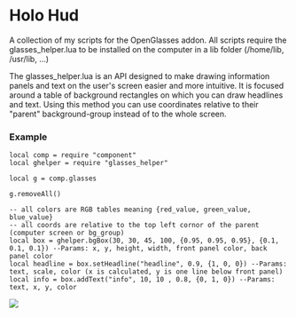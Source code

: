 # Holo Hud

A collection of my scripts for the OpenGlasses addon.
All scripts require the glasses_helper.lua to be installed on the computer in a lib folder (/home/lib, /usr/lib, ...)

The glasses_helper.lua is an API designed to make drawing information panels and text on the user's screen easier and more intuitive.
It is focused around a table of background rectangles on which you can draw headlines and text.
Using this method you can use coordinates relative to their "parent" background-group instead of to the whole screen.

### Example
```
local comp = require "component"
local ghelper = require "glasses_helper"

local g = comp.glasses

g.removeAll()

-- all colors are RGB tables meaning {red_value, green_value, blue_value}
-- all coords are relative to the top left cornor of the parent (computer screen or bg_group)
local box = ghelper.bgBox(30, 30, 45, 100, {0.95, 0.95, 0.95}, {0.1, 0.1, 0.1}) --Params: x, y, height, width, front panel color, back panel color
local headline = box.setHeadline("headline", 0.9, {1, 0, 0}) --Params: text, scale, color (x is calculated, y is one line below front panel)
local info = box.addText("info", 10, 10 , 0.8, {0, 1, 0}) --Params: text, x, y, color
```
![](https://i.imgur.com/uWwEKLV.png)
